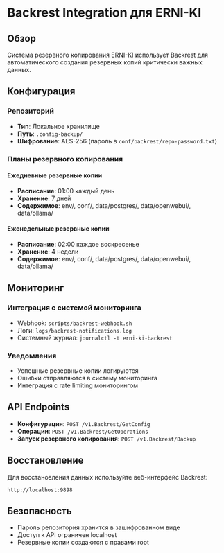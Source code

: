 # Backrest Integration для ERNI-KI

## Обзор

Система резервного копирования ERNI-KI использует Backrest для автоматического создания резервных копий критически важных данных.

## Конфигурация

### Репозиторий
- **Тип**: Локальное хранилище
- **Путь**: `.config-backup/`
- **Шифрование**: AES-256 (пароль в `conf/backrest/repo-password.txt`)

### Планы резервного копирования

#### Ежедневные резервные копии
- **Расписание**: 01:00 каждый день
- **Хранение**: 7 дней
- **Содержимое**: env/, conf/, data/postgres/, data/openwebui/, data/ollama/

#### Еженедельные резервные копии  
- **Расписание**: 02:00 каждое воскресенье
- **Хранение**: 4 недели
- **Содержимое**: env/, conf/, data/postgres/, data/openwebui/, data/ollama/

## Мониторинг

### Интеграция с системой мониторинга
- Webhook: `scripts/backrest-webhook.sh`
- Логи: `logs/backrest-notifications.log`
- Системный журнал: `journalctl -t erni-ki-backrest`

### Уведомления
- Успешные резервные копии логируются
- Ошибки отправляются в систему мониторинга
- Интеграция с rate limiting мониторингом

## API Endpoints

- **Конфигурация**: `POST /v1.Backrest/GetConfig`
- **Операции**: `POST /v1.Backrest/GetOperations`
- **Запуск резервного копирования**: `POST /v1.Backrest/Backup`

## Восстановление

Для восстановления данных используйте веб-интерфейс Backrest:
```
http://localhost:9898
```

## Безопасность

- Пароль репозитория хранится в зашифрованном виде
- Доступ к API ограничен localhost
- Резервные копии создаются с правами root
